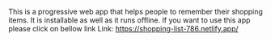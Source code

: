 This is a progressive web app that helps people to remember their shopping items.
It is installable as well as it runs offline.
If you want to use this app please click on bellow link
Link: https://shopping-list-786.netlify.app/
